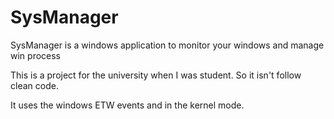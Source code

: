 # SysManager
SysManager is a windows application to monitor your windows and manage win process

This is a project for the university when I was student. So it isn't follow clean code.

It uses the windows ETW events and in the kernel mode.

